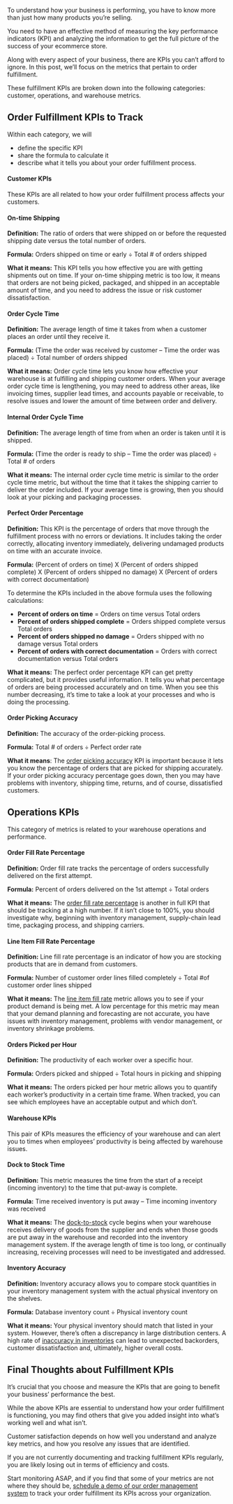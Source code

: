 To understand how your business is performing, you have to know more than just how many products you’re selling.

You need to have an effective method of measuring the key performance indicators (KPI) and analyzing the information to get the full picture of the success of your ecommerce store.

Along with every aspect of your business, there are KPIs you can’t afford to ignore. In this post, we’ll focus on the metrics that pertain to order fulfillment.

These fulfillment KPIs are broken down into the following categories: customer, operations, and warehouse metrics.

## Order Fulfillment KPIs to Track

Within each category, we will

-   define the specific KPI
-   share the formula to calculate it
-   describe what it tells you about your order fulfillment process.

#### Customer KPIs

These KPIs are all related to how your order fulfillment process affects your customers.

#### On-time Shipping

**Definition:** The ratio of orders that were shipped on or before the requested shipping date versus the total number of orders.

**Formula:** Orders shipped on time or early ÷ Total # of orders shipped

**What it means:** This KPI tells you how effective you are with getting shipments out on time. If your on-time shipping metric is too low, it means that orders are not being picked, packaged, and shipped in an acceptable amount of time, and you need to address the issue or risk customer dissatisfaction.

#### Order Cycle Time

**Definition:** The average length of time it takes from when a customer places an order until they receive it.

**Formula:** (Time the order was received by customer – Time the order was placed) ÷ Total number of orders shipped

**What it means:** Order cycle time lets you know how effective your warehouse is at fulfilling and shipping customer orders. When your average order cycle time is lengthening, you may need to address other areas, like invoicing times, supplier lead times, and accounts payable or receivable, to resolve issues and lower the amount of time between order and delivery.

#### Internal Order Cycle Time

**Definition:** The average length of time from when an order is taken until it is shipped.

**Formula:** (Time the order is ready to ship – Time the order was placed) ÷ Total # of orders

**What it means:** The internal order cycle time metric is similar to the order cycle time metric, but without the time that it takes the shipping carrier to deliver the order included. If your average time is growing, then you should look at your picking and packaging processes.

#### Perfect Order Percentage

**Definition:** This KPI is the percentage of orders that move through the fulfillment process with no errors or deviations. It includes taking the order correctly, allocating inventory immediately, delivering undamaged products on time with an accurate invoice.

**Formula:** (Percent of orders on time) X (Percent of orders shipped complete) X (Percent of orders shipped no damage) X (Percent of orders with correct documentation)

To determine the KPIs included in the above formula uses the following calculations:

-   **Percent of orders on time** = Orders on time versus Total orders
-   **Percent of orders shipped complete** = Orders shipped complete versus Total orders
-   **Percent of orders shipped no damage** = Orders shipped with no damage versus Total orders
-   **Percent of orders with correct documentation** = Orders with correct documentation versus Total orders

**What it means:** The perfect order percentage KPI can get pretty complicated, but it provides useful information. It tells you what percentage of orders are being processed accurately and on time. When you see this number decreasing, it’s time to take a look at your processes and who is doing the processing.

#### Order Picking Accuracy

**Definition:** The accuracy of the order-picking process.

**Formula:** Total # of orders ÷ Perfect order rate

**What it means**: The [order picking accuracy](https://legacyscs.com/warehouse-kpis-to-measure/) KPI is important because it lets you know the percentage of orders that are picked for shipping accurately. If your order picking accuracy percentage goes down, then you may have problems with inventory, shipping time, returns, and of course, dissatisfied customers.

## Operations KPIs

This category of metrics is related to your warehouse operations and performance.

#### Order Fill Rate Percentage

**Definition:** Order fill rate tracks the percentage of orders successfully delivered on the first attempt.

**Formula:** Percent of orders delivered on the 1st attempt ÷ Total orders

**What it means:** The [order fill rate percentage](https://www.mbaskool.com/business-concepts/operations-logistics-supply-chain-terms/3433-order-fill-rate.html) is another in full KPI that should be tracking at a high number. If it isn’t close to 100%, you should investigate why, beginning with inventory management, supply-chain lead time, packaging process, and shipping carriers.

#### Line Item Fill Rate Percentage

**Definition:** Line fill rate percentage is an indicator of how you are stocking products that are in demand from customers.

**Formula:** Number of customer order lines filled completely ÷ Total #of customer order lines shipped

**What it means:** The [line item fill rate](https://www.mbaskool.com/business-concepts/operations-logistics-supply-chain-terms/1670-lifr-line-item-fill-rate.html) metric allows you to see if your product demand is being met. A low percentage for this metric may mean that your demand planning and forecasting are not accurate, you have issues with inventory management, problems with vendor management, or inventory shrinkage problems.

#### Orders Picked per Hour

**Definition:** The productivity of each worker over a specific hour.

**Formula:** Orders picked and shipped ÷ Total hours in picking and shipping

**What it means:** The orders picked per hour metric allows you to quantify each worker’s productivity in a certain time frame. When tracked, you can see which employees have an acceptable output and which don’t.

#### Warehouse KPIs

This pair of KPIs measures the efficiency of your warehouse and can alert you to times when employees’ productivity is being affected by warehouse issues.

#### Dock to Stock Time

**Definition:** This metric measures the time from the start of a receipt (incoming inventory) to the time that put-away is complete.

**Formula:** Time received inventory is put away – Time incoming inventory was received

**What it means:** The [dock-to-stock](https://www.sdcexec.com/warehousing/news/12311448/metric-of-the-month-dock-to-stock-cycle-time-in-hours-for-supplier-deliveries) cycle begins when your warehouse receives delivery of goods from the supplier and ends when those goods are put away in the warehouse and recorded into the inventory management system. If the average length of time is too long, or continually increasing, receiving processes will need to be investigated and addressed.

#### Inventory Accuracy

**Definition:** Inventory accuracy allows you to compare stock quantities in your inventory management system with the actual physical inventory on the shelves.

**Formula:** Database inventory count ÷ Physical inventory count

**What it means:** Your physical inventory should match that listed in your system. However, there’s often a discrepancy in large distribution centers. A high rate of [inaccuracy in inventories](https://www.klipfolio.com/resources/kpi-examples/supply-chain/inventory-accuracy) can lead to unexpected backorders, customer dissatisfaction and, ultimately, higher overall costs.

## Final Thoughts about Fulfillment KPIs

It’s crucial that you choose and measure the KPIs that are going to benefit your business’ performance the best.

While the above KPIs are essential to understand how your order fulfillment is functioning, you may find others that give you added insight into what’s working well and what isn’t.

Customer satisfaction depends on how well you understand and analyze key metrics, and how you resolve any issues that are identified.

If you are not currently documenting and tracking fulfillment KPIs regularly, you are likely losing out in terms of efficiency and costs.

Start monitoring ASAP, and if you find that some of your metrics are not where they should be, [schedule a demo of our order management system](https://www.skunexus.com/demo) to track your order fulfillment its KPIs across your organization.